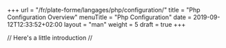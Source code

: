 +++
url = "/fr/plate-forme/langages/php/configuration/"
title = "Php Configuration Overview"
menuTitle = "Php Configuration"
date = 2019-09-12T12:33:52+02:00
layout = "man"
weight = 5
draft = true
+++

// Here's a little introduction //

## 
